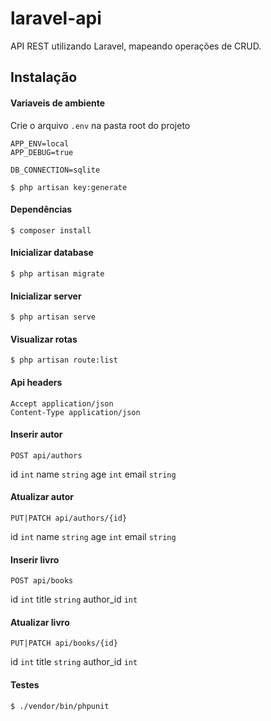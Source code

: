 # laravel-api
API REST utilizando Laravel, mapeando operações de CRUD.

## Instalação

#### Variaveis de ambiente
Crie o arquivo `.env` na pasta root do projeto

```
APP_ENV=local
APP_DEBUG=true

DB_CONNECTION=sqlite

```

```
$ php artisan key:generate
```

#### Dependências
```
$ composer install
```

#### Inicializar database
```
$ php artisan migrate
```

#### Inicializar server
```
$ php artisan serve
```

#### Visualizar rotas
```
$ php artisan route:list
```

#### Api headers
```
Accept application/json
Content-Type application/json
```

#### Inserir autor
```
POST api/authors
```
id `int`
name `string`
age `int`
email `string`

#### Atualizar autor
```
PUT|PATCH api/authors/{id}
```
id `int`
name `string`
age `int`
email `string`

#### Inserir livro
```
POST api/books
```
id `int`
title `string`
author_id `int`

#### Atualizar livro
```
PUT|PATCH api/books/{id}
```
id `int`
title `string`
author_id `int`

#### Testes
```
$ ./vendor/bin/phpunit
```
